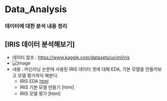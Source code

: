 # Data_Analysis
### 데이터에 대한 분석 내용 정리

## [IRIS 데이터 분석해보기]
 * 데이터 참조 : https://www.kaggle.com/datasets/uciml/iris
 * ![Image](https://storage.googleapis.com/kaggle-datasets-images/19/19/default-backgrounds/dataset-cover.jpg)
 * 내용 : 머신러닝 논문에 사용된 IRIS 데이터 셋에 대해 EDA, 기본 모델을 만들어보고 모델 평가까지 해본다.
   * IRIS EDA [html](https://chanbyeol01.github.io/MyDataAnalysis_2022/IRIS_BASIC01.html)
   * IRIS 기본 모델 만들기 [html]
   * IRIS 모델 평가 [html]
